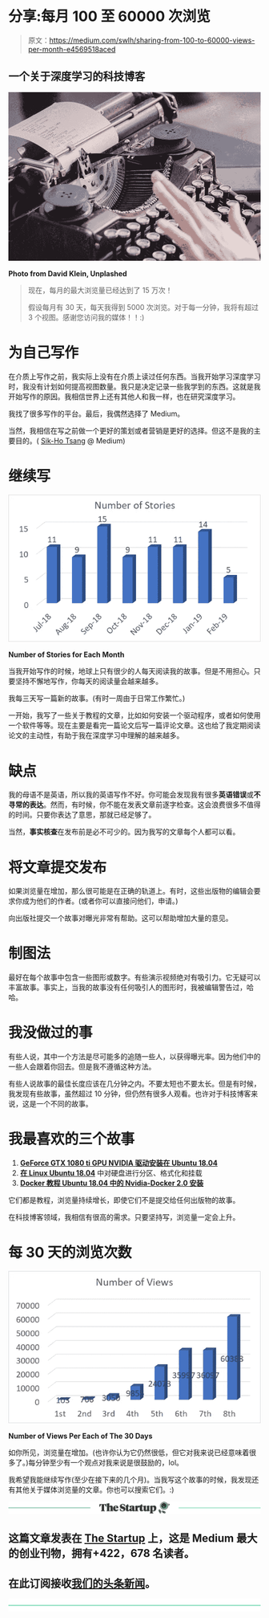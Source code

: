 # 分享:每月 100 至 60000 次浏览

> 原文：<https://medium.com/swlh/sharing-from-100-to-60000-views-per-month-e4569518aced>

## 一个关于深度学习的科技博客

![](img/317efd2e15463c9205cc0207647d4724.png)

**Photo from David Klein, Unplashed**

> 现在，每月的最大浏览量已经达到了 15 万次！
> 
> 假设每月有 30 天，每天我得到 5000 次浏览。对于每一分钟，我将有超过 3 个视图。感谢您访问我的媒体！！:)

# 为自己写作

在介质上写作之前，我实际上没有在介质上读过任何东西。当我开始学习深度学习时，我没有计划如何提高视图数量。我只是决定记录一些我学到的东西。这就是我开始写作的原因。我相信世界上还有其他人和我一样，也在研究深度学习。

我找了很多写作的平台。最后，我偶然选择了 Medium。

当然，我相信在写之前做一个更好的策划或者营销是更好的选择。但这不是我的主要目的。( [Sik-Ho Tsang](https://medium.com/u/aff72a0c1243?source=post_page-----e4569518aced--------------------------------) @ Medium)

# 继续写

![](img/48a4386252a90b7a3a2e6a084f105a90.png)

**Number of Stories for Each Month**

当我开始写作的时候，地球上只有很少的人每天阅读我的故事。但是不用担心。只要坚持不懈地写作，你每天的阅读量会越来越多。

我每三天写一篇新的故事。(有时一周由于日常工作繁忙。)

一开始，我写了一些关于教程的文章，比如如何安装一个驱动程序，或者如何使用一个软件等等。现在主要是看完一篇论文后写一篇评论文章。这也给了我定期阅读论文的主动性，有助于我在深度学习中理解的越来越多。

# 缺点

我的母语不是英语，所以我的英语写作不好。你可能会发现我有很多**英语错误**或**不寻常的表达**。然而，有时候，你不能在发表文章前逐字检查。这会浪费很多不值得的时间。只要你表达了意思，那就已经足够了。

当然，**事实核查**在发布前是必不可少的。因为我写的文章每个人都可以看。

# 将文章提交发布

如果浏览量在增加，那么很可能是在正确的轨道上。有时，这些出版物的编辑会要求你成为他们的作者。(或者你可以直接问他们，申请。)

向出版社提交一个故事对曝光非常有帮助。这可以帮助增加大量的意见。

# 制图法

最好在每个故事中包含一些图形或数字。有些演示视频绝对有吸引力。它无疑可以丰富故事。事实上，当我的故事没有任何吸引人的图形时，我被编辑警告过，哈哈。

# 我没做过的事

有些人说，其中一个方法是尽可能多的追随一些人，以获得曝光率。因为他们中的一些人会跟着你回去。但是我不遵循这种方法。

有些人说故事的最佳长度应该在几分钟之内。不要太短也不要太长。但是有时候，我发现有些故事，虽然超过 10 分钟，但仍然有很多人观看。也许对于科技博客来说，这是一个不同的故事。

# 我最喜欢的三个故事

1.  [**GeForce GTX 1080 ti GPU NVIDIA 驱动安装在 Ubuntu 18.04**](/@sh.tsang/geforce-gtx-1080ti-gpu-nvidia-driver-installation-in-ubuntu-18-04-1d3407ecfd5e)
2.  [**在 Linux Ubuntu 18.04**](/@sh.tsang/partitioning-formatting-and-mounting-a-hard-drive-in-linux-ubuntu-18-04-324b7634d1e0) 中对硬盘进行分区、格式化和挂载
3.  [**Docker 教程 Ubuntu 18.04 中的 Nvidia-Docker 2.0 安装**](/@sh.tsang/docker-tutorial-5-nvidia-docker-2-0-installation-in-ubuntu-18-04-cb80f17cac65)

它们都是教程，浏览量持续增长，即使它们不是提交给任何出版物的故事。

在科技博客领域，我相信有很高的需求。只要坚持写，浏览量一定会上升。

# 每 30 天的浏览次数

![](img/99608c32c11c32470400ec5266312304.png)

**Number of Views Per Each of The 30 Days**

如你所见，浏览量在增加。(也许你认为它仍然很低，但它对我来说已经意味着很多了。)每分钟至少有一个观点对我来说是很鼓励的，lol。

我希望我能继续写作(至少在接下来的几个月)。当我写这个故事的时候，我发现还有其他关于媒体浏览量的文章。你也可以搜索它们。:)

[![](img/308a8d84fb9b2fab43d66c117fcc4bb4.png)](https://medium.com/swlh)

## 这篇文章发表在 [The Startup](https://medium.com/swlh) 上，这是 Medium 最大的创业刊物，拥有+422，678 名读者。

## 在此订阅接收[我们的头条新闻](https://growthsupply.com/the-startup-newsletter/)。

[![](img/b0164736ea17a63403e660de5dedf91a.png)](https://medium.com/swlh)